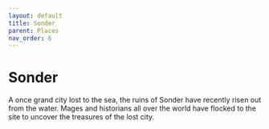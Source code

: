 ```yaml
---
layout: default
title: Sonder
parent: Places
nav_order: 6
---
```


# Sonder

A once grand city lost to the sea, the ruins of Sonder have recently risen out from the water. Mages and historians all over the world have flocked to the site to uncover the treasures of the lost city.